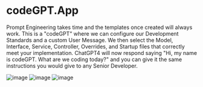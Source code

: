 # codeGPT.App

Prompt Engineering takes time and the templates once created will always work. This is a "codeGPT" where we can configure our Development Standards and a custom User Message.
We then select the Model, Interface, Service, Controller, Overrides, and Startup files that correctly meet your implementation.
ChatGPT4 will now respond saying "Hi, my name is codeGPT. What are we coding today?" and you can give it the same instructions you would give to any Senior Developer.

![image](https://user-images.githubusercontent.com/45152948/229314365-f884198d-7b07-498b-be02-4d8bed55c30d.png)
![image](https://user-images.githubusercontent.com/45152948/229314383-a08914d4-9a46-4a10-9239-a8a5859c26a1.png)
![image](https://user-images.githubusercontent.com/45152948/229314391-f59fdf8c-419a-4363-9dea-1978fb6a0851.png)
